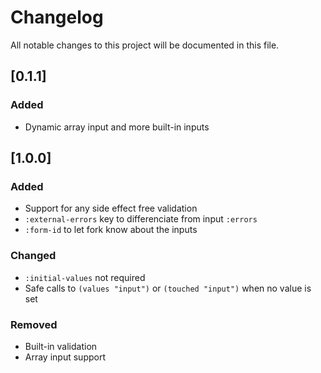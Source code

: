 # Changelog
All notable changes to this project will be documented in this file.

## [0.1.1]
### Added
- Dynamic array input and more built-in inputs

## [1.0.0]
### Added
- Support for any side effect free validation
- `:external-errors` key to differenciate from input `:errors`
- `:form-id` to let fork know about the inputs

### Changed
- `:initial-values` not required
- Safe calls to `(values "input")` or `(touched "input")` when no value is set

### Removed
- Built-in validation
- Array input support
